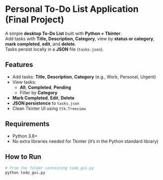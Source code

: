# Personal To-Do List Application (Final Project)

A simple **desktop To-Do List** built with **Python + Tkinter**.  
Add tasks with **Title, Description, Category**, view by **status or category**, **mark completed**, **edit**, and **delete**.  
Tasks persist locally in a **JSON** file (`tasks.json`).

## Features
- Add tasks: **Title**, **Description**, **Category** (e.g., Work, Personal, Urgent)
- View tasks:
  - **All**, **Completed**, **Pending**
  - Filter by **Category**
- **Mark Completed**, **Edit**, **Delete**
- **JSON persistence** to `tasks.json`
- Clean Tkinter UI using `ttk.Treeview`

## Requirements
- Python 3.8+  
- No extra libraries needed for Tkinter (it’s in the Python standard library)

## How to Run
```bash
# from the folder containing todo_gui.py
python todo_gui.py
